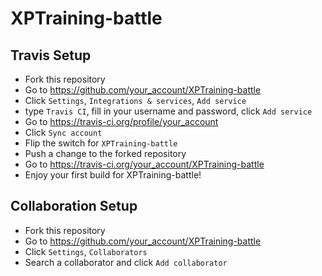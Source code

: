 # XPTraining-battle

## Travis Setup

* Fork this repository
* Go to https://github.com/your_account/XPTraining-battle
* Click ```Settings```, ```Integrations & services```, ```Add service```
* type ```Travis CI```, fill in your username and password, click ```Add service```
* Go to https://travis-ci.org/profile/your_account
* Click ```Sync account```
* Flip the switch for ```XPTraining-battle```
* Push a change to the forked repository
* Go to https://travis-ci.org/your_account/XPTraining-battle
* Enjoy your first build for XPTraining-battle!

## Collaboration Setup

* Fork this repository
* Go to https://github.com/your_account/XPTraining-battle
* Click ```Settings```, ```Collaborators```
* Search a collaborator and click ```Add collaborator```
